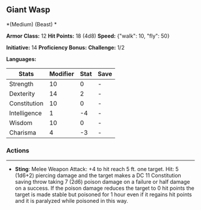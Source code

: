 ## Giant Wasp
*(Medium) (Beast) *

**Armor Class:** 12
**Hit Points:** 18 (4d8)
**Speed:** {"walk": 10, "fly": 50}

**Initiative:** 14
**Proficiency Bonus:**
**Challenge:** 1/2

**Languages:** 



| Stats | Modifier | Stat | Save
| ---- | ---- | ---- | ---- |
| Strength | 10 | 0 | - |
| Dexterity | 14 | 2 | - |
| Constitution | 10 | 0 | - |
| Intelligence | 1 | -4 | - |
| Wisdom | 10 | 0 | - |
| Charisma | 4 | -3 | - |

### Actions
 --- 
- **Sting**: Melee Weapon Attack: +4 to hit  reach 5 ft.  one target. Hit: 5 (1d6+2) piercing damage and the target makes a DC 11 Constitution saving throw  taking 7 (2d6) poison damage on a failure or half damage on a success. If the poison damage reduces the target to 0 hit points  the target is made stable but poisoned for 1 hour  even if it regains hit points  and it is paralyzed while poisoned in this way.

